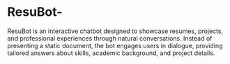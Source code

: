 # ResuBot-
ResuBot is an interactive chatbot designed to showcase resumes, projects, and professional experiences through natural conversations. Instead of presenting a static document, the bot engages users in dialogue, providing tailored answers about skills, academic background, and project details.
